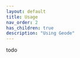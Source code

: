 ```yaml
---
layout: default
title: Usage
nav_order: 2
has_children: true
description: "Using Geode"
---
```


todo
